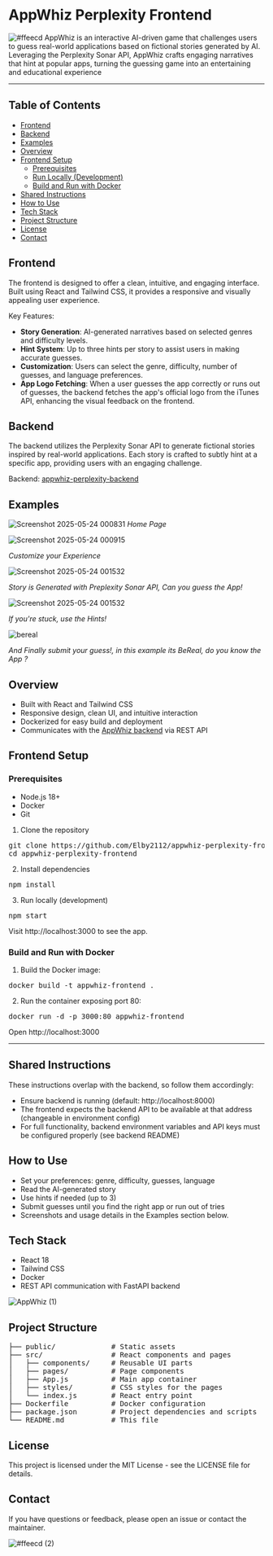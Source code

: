 # AppWhiz Perplexity Frontend
![#ffeecd](https://github.com/user-attachments/assets/96c3ede2-f7a8-47b5-8e16-6338809e7910)
AppWhiz is an interactive AI-driven game that challenges users to guess real-world applications based on fictional stories generated by AI. Leveraging the Perplexity Sonar API, AppWhiz crafts engaging narratives that hint at popular apps, turning the guessing game into an entertaining and educational experience

---
## Table of Contents
- [Frontend](#frontend)
- [Backend](#backend)
- [Examples](#examples)
- [Overview](#overview)
- [Frontend Setup](#frontend-setup)
  - [Prerequisites](#prerequisites)
  - [Run Locally (Development)](#run-locally-development)
  - [Build and Run with Docker](#build-and-run-with-docker)
- [Shared Instructions](#shared-instructions)
- [How to Use](#how-to-use)
- [Tech Stack](#tech-stack)
- [Project Structure](#project-structure)
- [License](#license)
- [Contact](#contact)

## Frontend
The frontend is designed to offer a clean, intuitive, and engaging interface. Built using React and Tailwind CSS, it provides a responsive and visually appealing user experience. 

Key Features:
- **Story Generation**: AI-generated narratives based on selected genres and difficulty levels.
- **Hint System**: Up to three hints per story to assist users in making accurate guesses.
- **Customization**: Users can select the genre, difficulty, number of guesses, and language preferences.
- **App Logo Fetching**: When a user guesses the app correctly or runs out of guesses, the backend fetches the app's official logo from the iTunes API, enhancing the visual feedback on the frontend.

## Backend
The backend utilizes the Perplexity Sonar API to generate fictional stories inspired by real-world applications. Each story is crafted to subtly hint at a specific app, providing users with an engaging challenge.

Backend: [appwhiz-perplexity-backend](https://github.com/Elby2112/appwhiz-perplexity-backend)

## Examples

![Screenshot 2025-05-24 000831](https://github.com/user-attachments/assets/2425ddc7-e7eb-4856-9639-ccffeb04dbc5)
*Home Page*

![Screenshot 2025-05-24 000915](https://github.com/user-attachments/assets/18505168-aa0e-40df-b0a3-269c6c87839e)

*Customize your Experience*

![Screenshot 2025-05-24 001532](https://github.com/user-attachments/assets/bbc189fe-6cbc-46cf-9841-c0c23d21a002)

*Story is Generated with Preplexity Sonar API, Can you guess the App!*

![Screenshot 2025-05-24 001532](https://github.com/user-attachments/assets/bb9a177f-6120-4459-b500-ebd894ede3de)

*If you're stuck, use the Hints!*

![bereal](https://github.com/user-attachments/assets/e6ce6e0f-a7a6-4da3-a51a-03fe4e46b971)

*And Finally submit your guess!, in this example its BeReal, do you know the App ?*

## Overview
- Built with React and Tailwind CSS
- Responsive design, clean UI, and intuitive interaction
- Dockerized for easy build and deployment
- Communicates with the [AppWhiz backend](https://github.com/Elby2112/appwhiz-perplexity-backend) via REST API

## Frontend Setup
### Prerequisites
- Node.js 18+
- Docker
- Git

1. Clone the repository 
<pre>git clone https://github.com/Elby2112/appwhiz-perplexity-frontend.git
cd appwhiz-perplexity-frontend</pre>

2. Install dependencies
<pre>npm install</pre>

3. Run locally (development)
<pre>npm start</pre>

Visit http://localhost:3000 to see the app.

### Build and Run with Docker

1. Build the Docker image:
<pre>docker build -t appwhiz-frontend .</pre>

2. Run the container exposing port 80:
<pre>docker run -d -p 3000:80 appwhiz-frontend</pre>

Open http://localhost:3000

---
## Shared Instructions
These instructions overlap with the backend, so follow them accordingly:

- Ensure backend is running (default: http://localhost:8000)
- The frontend expects the backend API to be available at that address (changeable in environment config)
- For full functionality, backend environment variables and API keys must be configured properly (see backend README)

## How to Use
- Set your preferences: genre, difficulty, guesses, language
- Read the AI-generated story
- Use hints if needed (up to 3)
- Submit guesses until you find the right app or run out of tries
- Screenshots and usage details in the Examples section below.

## Tech Stack
- React 18
- Tailwind CSS
- Docker
- REST API communication with FastAPI backend
  
![AppWhiz  (1)](https://github.com/user-attachments/assets/dc4359bd-7057-42d1-8e23-0b0fdadfc507)

## Project Structure
<pre>
├── public/             # Static assets  
├── src/                # React components and pages  
│   ├── components/     # Reusable UI parts  
│   ├── pages/          # Page components  
│   ├── App.js          # Main app container  
│   ├── styles/         # CSS styles for the pages
│   └── index.js        # React entry point  
├── Dockerfile          # Docker configuration  
├── package.json        # Project dependencies and scripts  
└── README.md           # This file 
</pre>

## License
This project is licensed under the MIT License - see the LICENSE file for details.

## Contact
If you have questions or feedback, please open an issue or contact the maintainer.

![#ffeecd (2)](https://github.com/user-attachments/assets/ca903407-a161-4a2f-9775-131025cdbefc)



